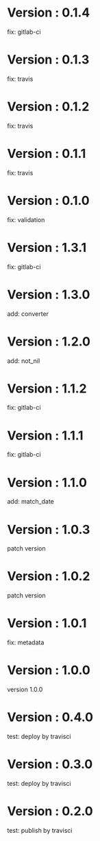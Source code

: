 # Version : 0.1.4

fix: gitlab-ci

# Version : 0.1.3

fix: travis

# Version : 0.1.2

fix: travis

# Version : 0.1.1

fix: travis

# Version : 0.1.0

fix: validation

# Version : 1.3.1

fix: gitlab-ci

# Version : 1.3.0

add: converter

# Version : 1.2.0

add: not_nil

# Version : 1.1.2

fix: gitlab-ci

# Version : 1.1.1

fix: gitlab-ci

# Version : 1.1.0

add: match_date

# Version : 1.0.3

patch version

# Version : 1.0.2

patch version

# Version : 1.0.1

fix: metadata

# Version : 1.0.0

version 1.0.0

# Version : 0.4.0

test: deploy by travisci

# Version : 0.3.0

test: deploy by travisci

# Version : 0.2.0

test: publish by travisci


